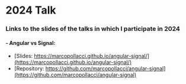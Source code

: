 # 2024 Talk

### Links to the slides of the talks in which I participate in 2024

#### - Angular vs Signal:

- [Slides: https://marcopollacci.github.io/angular-signal/](https://marcopollacci.github.io/angular-signal/)
- [Repository: https://github.com/marcopollacci/angular-signal](https://github.com/marcopollacci/angular-signal)
